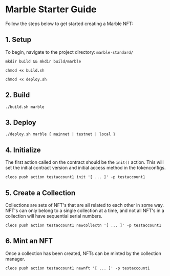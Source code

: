 # Marble Starter Guide

Follow the steps below to get started creating a Marble NFT:

## 1. Setup

To begin, navigate to the project directory: `marble-standard/`

    mkdir build && mkdir build/marble

    chmod +x build.sh

    chmod +x deploy.sh

## 2. Build

    ./build.sh marble

## 3. Deploy

    ./deploy.sh marble { mainnet | testnet | local }

## 4. Initialize

The first action called on the contract should be the `init()` action. This will set the initial contract version and initial access method in the tokenconfigs.

`cleos push action testaccount1 init '[ ... ]' -p testaccount1`

## 5. Create a Collection

Collections are sets of NFT's that are all related to each other in some way. NFT's can only belong to a single collection at a time, and not all NFT's in a collection will have sequential serial numbers.

`cleos push action testaccount1 newcollectn '[ ... ]' -p testaccount1`

## 6. Mint an NFT

Once a collection has been created, NFTs can be minted by the collection manager.

`cleos push action testaccount1 newnft '[ ... ]' -p testaccount1`